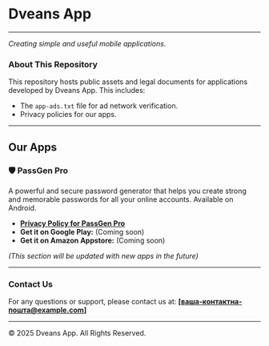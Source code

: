 # Dveans App

---
*Creating simple and useful mobile applications.*

### About This Repository

This repository hosts public assets and legal documents for applications developed by Dveans App. This includes:
* The `app-ads.txt` file for ad network verification.
* Privacy policies for our apps.

---

## Our Apps

### 🛡️ PassGen Pro

A powerful and secure password generator that helps you create strong and memorable passwords for all your online accounts. Available on Android.

* **[Privacy Policy for PassGen Pro](https://dvean.github.io/privacy_policy.html)**
* **Get it on Google Play:** (Coming soon)
* **Get it on Amazon Appstore:** (Coming soon)

*(This section will be updated with new apps in the future)*

---

### Contact Us

For any questions or support, please contact us at: **[ваша-контактна-пошта@example.com]**

---
&copy; 2025 Dveans App. All Rights Reserved.